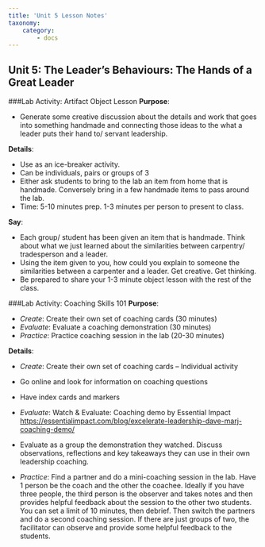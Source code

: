 ```yaml
---
title: 'Unit 5 Lesson Notes'
taxonomy:
    category:
        - docs
---
```


## Unit 5: The Leader’s Behaviours: The Hands of a Great Leader

###Lab Activity: Artifact Object Lesson
**Purpose**:
- Generate some creative discussion about the details and work that goes into something handmade and connecting those ideas to the what a leader puts their hand to/ servant leadership.

**Details**:
-	Use as an ice-breaker activity.
-	Can be individuals, pairs or groups of 3
-	Either ask students to bring to the lab an item from home that is handmade. Conversely bring in a few handmade items to pass around the lab.
-	Time: 5-10 minutes prep. 1-3 minutes per person to present to class.

**Say**:
-	Each group/ student has been given an item that is handmade. Think about what we just learned about the similarities between carpentry/ tradesperson and a leader.
-	Using the item given to you, how could you explain to someone the similarities between a carpenter and a leader.  Get creative. Get thinking.
-	Be prepared to share your 1-3 minute object lesson with the rest of the class.

###Lab Activity: Coaching Skills 101
**Purpose**:
-	*Create*: Create their own set of coaching cards (30 minutes)
-	*Evaluate*: Evaluate a coaching demonstration (30 minutes)
-	*Practice*: Practice coaching session in the lab (20-30 minutes)

**Details**:
-	*Create*: Create their own set of coaching cards – Individual activity
  - Go online and look for information on coaching questions  
  - Have index cards and markers

-	*Evaluate*: Watch & Evaluate: Coaching demo by Essential Impact  https://essentialimpact.com/blog/excelerate-leadership-dave-marj-coaching-demo/
  - Evaluate as a group the demonstration they watched. Discuss observations, reflections and key takeaways they can use in their own leadership coaching.

-	*Practice*: Find a partner and do a mini-coaching session in the lab. Have 1 person be the coach and the other the coachee. Ideally if you have three people, the third person is the observer and takes notes and then provides helpful feedback about the session to the other two students. You can set a limit of 10 minutes, then debrief. Then switch the partners and do a second coaching session. If there are just groups of two, the facilitator can observe and provide some helpful feedback to the students.
